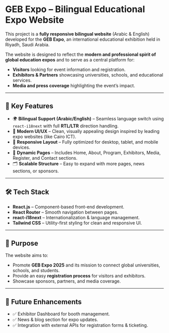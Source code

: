 # GEB Expo – Bilingual Educational Expo Website

This project is a **fully responsive bilingual website** (Arabic & English) developed for the **GEB Expo**, an international educational exhibition held in Riyadh, Saudi Arabia.

The website is designed to reflect the **modern and professional spirit of global education expos** and to serve as a central platform for:
- **Visitors** looking for event information and registration.
- **Exhibitors & Partners** showcasing universities, schools, and educational services.
- **Media and press coverage** highlighting the event’s impact.

---

## 🚀 Key Features
- 🌍 **Bilingual Support (Arabic/English)** – Seamless language switch using `react-i18next` with full **RTL/LTR** direction handling.
- 🎨 **Modern UI/UX** – Clean, visually appealing design inspired by leading expo websites (like Cairo ICT).
- 📱 **Responsive Layout** – Fully optimized for desktop, tablet, and mobile devices.
- 📂 **Dynamic Pages** – Includes Home, About, Program, Exhibitors, Media, Register, and Contact sections.
- 🗂 **Scalable Structure** – Easy to expand with more pages, news sections, or sponsors.

---

## 🛠 Tech Stack
- **React.js** – Component-based front-end development.
- **React Router** – Smooth navigation between pages.
- **react-i18next** – Internationalization & language management.
- **Tailwind CSS** – Utility-first styling for clean and responsive UI.

---

## 🎯 Purpose
The website aims to:
- Promote **GEB Expo 2025** and its mission to connect global universities, schools, and students.
- Provide an easy **registration process** for visitors and exhibitors.
- Showcase sponsors, partners, and media coverage.

---

## 📌 Future Enhancements
- ✅ Exhibitor Dashboard for booth management.
- ✅ News & blog section for expo updates.
- ✅ Integration with external APIs for registration forms & ticketing.


